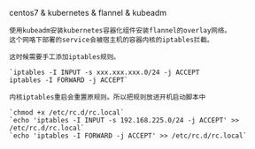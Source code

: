 centos7 & kubernetes & flannel & kubeadm

    使用kubeadm安装kubernetes容器化组件安装flannel的overlay网络。
    这个网咯下部署的service会被宿主机的容器内核的iptables拦截。
    
    这时候需要手工添加iptables规则。
    
    `iptables -I INPUT -s xxx.xxx.xxx.0/24 -j ACCEPT
    iptables -I FORWARD -j ACCEPT`
    
    内核iptables重启会重置原规则。所以把规则放进开机启动脚本中
    
    `chmod +x /etc/rc.d/rc.local`
    `echo 'iptables -I INPUT -s 192.168.225.0/24 -j ACCEPT' >> /etc/rc.d/rc.local`
    `echo 'iptables -I FORWARD -j ACCEPT' >> /etc/rc.d/rc.local`
    
    